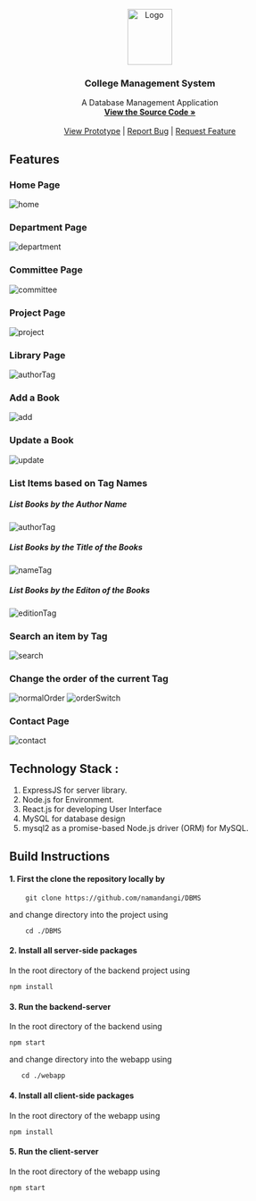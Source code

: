 <p align="center">
  <a href="https://dbms.netlify.app/contact">
    <img src="https://github.com/namandangi/DBMS/blob/main/webapp/src/images/project-lg.png" alt="Logo" width="80" height="100">
  </a>

  <h3 align="center">College Management System</h3>

  <p align="center">
    A Database Management Application
    <br />
    <a href="https://github.com/namandangi/DBMS/"><strong>View the Source Code »</strong></a>
    <br />
    <br />
    <a href="https://www.figma.com/proto/4fbhjAH0IujMdEugDL1EIf/College-Management?node-id=1%3A2&scaling=min-zoom">View Prototype</a>
    |
    <a href="https://github.com/namandangi/DBMS/issues">Report Bug</a>
    |
    <a href="https://github.com/namandangi/DBMS/issues">Request Feature</a>
  </p>
</p>

<p align="center">
  <h2> Features </h2>
<h3>Home Page</h3>
<img src="https://github.com/namandangi/DBMS/blob/main/public/docs/home.png" alt="home">
<h3>Department Page</h3>
<img src="https://github.com/namandangi/DBMS/blob/main/public/docs/department.png" alt="department">
<h3>Committee Page</h3>
<img src="https://github.com/namandangi/DBMS/blob/main/public/docs/committee.png" alt="committee">
<h3>Project Page</h3>
<img src="https://github.com/namandangi/DBMS/blob/main/public/docs/project.png" alt="project">
<h3>Library Page</h3>
<img src="https://github.com/namandangi/DBMS/blob/main/public/docs/authorTag.png" alt="authorTag">
<h3>Add a Book</h3>
<img src="https://github.com/namandangi/DBMS/blob/main/public/docs/add.png" alt="add">
<h3>Update a Book</h3>
<img src="https://github.com/namandangi/DBMS/blob/main/public/docs/update.png" alt="update">
<h3>List Items based on Tag Names</h3>
<h5>List Books by the Author Name</h5>
<img src="https://github.com/namandangi/DBMS/blob/main/public/docs/authorTag.png" alt="authorTag">
<h5>List Books by the Title of the Books</h5>
<img src="https://github.com/namandangi/DBMS/blob/main/public/docs/nameTag.png" alt="nameTag">
<h5>List Books by the Editon of the Books</h5>
<img src="https://github.com/namandangi/DBMS/blob/main/public/docs/edition.png" alt="editionTag">
<h3> Search an item by Tag</h3>
<img src="https://github.com/namandangi/DBMS/blob/main/public/docs/search.png" alt="search">
<h3> Change the order of the current Tag</h3>
<img src="https://github.com/namandangi/DBMS/blob/main/public/docs/edition.png" alt="normalOrder">
<img src="https://github.com/namandangi/DBMS/blob/main/public/docs/editionOrder.png" alt="orderSwitch">
<h3> Contact Page </h3>
<img src="https://github.com/namandangi/DBMS/blob/master/public/docs/contact.png" alt="contact">
</p>

## Technology Stack :

1.  ExpressJS for server library.
2.  Node.js for Environment.
3.  React.js for developing User Interface
4.  MySQL for database design
5.  mysql2 as a promise-based Node.js driver (ORM) for MySQL.


## Build Instructions

#### 1. First the clone the repository locally by

```
    git clone https://github.com/namandangi/DBMS
```

and change directory into the project using

```
    cd ./DBMS
```

#### 2. Install all server-side packages

In the root directory of the backend project using

```
npm install
```

#### 3. Run the backend-server

In the root directory of the backend using

```
npm start

```

and change directory into the webapp using

```
   cd ./webapp
```

#### 4. Install all client-side packages

In the root directory of the webapp using

```
npm install
```

#### 5. Run the client-server

In the root directory of the webapp using

```
npm start
```
